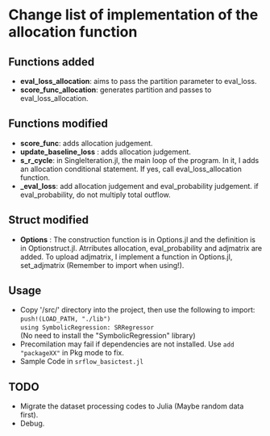 # Change list of implementation of the allocation function

## Functions added

- **eval_loss_allocation**: aims to pass the partition parameter to eval_loss.
- **score_func_allocation**: generates partition and passes to eval_loss_allocation.

## Functions modified

- **score_func**: adds allocation judgement.
- **update_baseline_loss** : adds allocation judgement.
- **s_r_cycle**: in SingleIteration.jl, the main loop of the program. In it, I adds an allocation conditional statement. If yes, call eval_loss_allocation function.  
- **_eval_loss**: add allocation judgement and eval_probability judgement. if eval_probability, do not multiply total outflow.  

## Struct modified

- **Options** : The construction function is in Options.jl and the definition is in Optionstruct.jl. Atrributes allocation, eval_probability and adjmatrix are added. To upload adjmatrix, I implement a function in Options.jl, set_adjmatrix (Remember to import when using!).

## Usage

- Copy '/src/' directory into the project, then use the following to import:  
`push!(LOAD_PATH, "./lib")`  
`using SymbolicRegression: SRRegressor`  
(No need to install the "SymbolicRegression" library)
- Precomilation may fail if dependencies are not installed. Use `add "packageXX"` in Pkg mode to fix.
- Sample Code in `srflow_basictest.jl`

## TODO

- Migrate the dataset processing codes to Julia (Maybe random data first).
- Debug.
